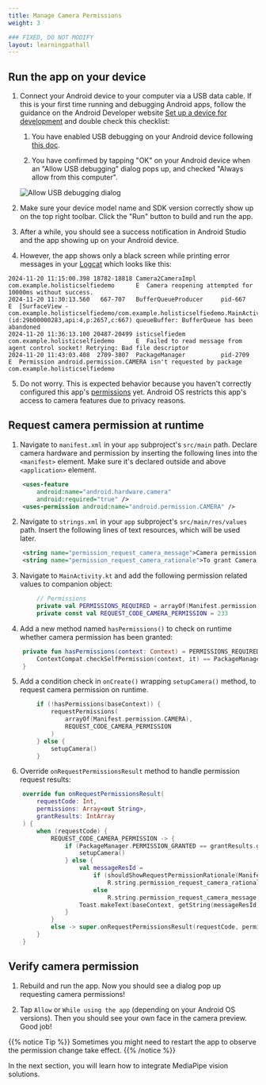 ```yaml
---
title: Manage Camera Permissions
weight: 3

### FIXED, DO NOT MODIFY
layout: learningpathall
---
```


## Run the app on your device

1. Connect your Android device to your computer via a USB data cable. If this is your first time running and debugging Android apps, follow the guidance on the Android Developer website [Set up a device for development](https://developer.android.com/studio/run/device#setting-up) and double check this checklist:
    
    1. You have enabled USB debugging on your Android device following [this doc](https://developer.android.com/studio/debug/dev-options#Enable-debugging). 
    
    2. You have confirmed by tapping "OK" on your Android device when an "Allow USB debugging" dialog pops up, and checked "Always allow from this computer".

    ![Allow USB debugging dialog](https://ftc-docs.firstinspires.org/en/latest/_images/AllowUSBDebugging.jpg)


2. Make sure your device model name and SDK version correctly show up on the top right toolbar. Click the "Run" button to build and run the app.

3. After a while, you should see a success notification in Android Studio and the app showing up on your Android device. 

4. However, the app shows only a black screen while printing error messages in your [Logcat](https://developer.android.com/tools/logcat) which looks like this:

```
2024-11-20 11:15:00.398 18782-18818 Camera2CameraImpl       com.example.holisticselfiedemo      E  Camera reopening attempted for 10000ms without success.
2024-11-20 11:30:13.560   667-707   BufferQueueProducer     pid-667                              E  [SurfaceView - com.example.holisticselfiedemo/com.example.holisticselfiedemo.MainActivity#0](id:29b00000283,api:4,p:2657,c:667) queueBuffer: BufferQueue has been abandoned
2024-11-20 11:36:13.100 20487-20499 isticselfiedem          com.example.holisticselfiedemo      E  Failed to read message from agent control socket! Retrying: Bad file descriptor
2024-11-20 11:43:03.408  2709-3807  PackageManager          pid-2709                             E  Permission android.permission.CAMERA isn't requested by package com.example.holisticselfiedemo
```

5. Do not worry. This is expected behavior because you haven't correctly configured this app's [permissions](https://developer.android.com/guide/topics/permissions/overview) yet. Android OS restricts this app's access to camera features due to privacy reasons.

## Request camera permission at runtime

1. Navigate to `manifest.xml` in your `app` subproject's `src/main` path. Declare camera hardware and permission by inserting the following lines into the `<manifest>` element. Make sure it's declared outside and above `<application>` element.

```xml
    <uses-feature
        android:name="android.hardware.camera"
        android:required="true" />
    <uses-permission android:name="android.permission.CAMERA" />
```

2. Navigate to `strings.xml` in your `app` subproject's `src/main/res/values` path. Insert the following lines of text resources, which will be used later.

```xml
    <string name="permission_request_camera_message">Camera permission is required to recognize face and hands</string>
    <string name="permission_request_camera_rationale">To grant Camera permission to this app, please go to system settings</string>
```

3. Navigate to `MainActivity.kt` and add the following permission related values to companion object:

```kotlin
        // Permissions
        private val PERMISSIONS_REQUIRED = arrayOf(Manifest.permission.CAMERA)
        private const val REQUEST_CODE_CAMERA_PERMISSION = 233
```

4. Add a new method named `hasPermissions()` to check on runtime whether camera permission has been granted:

```kotlin
    private fun hasPermissions(context: Context) = PERMISSIONS_REQUIRED.all {
        ContextCompat.checkSelfPermission(context, it) == PackageManager.PERMISSION_GRANTED
    }
```

5. Add a condition check in `onCreate()` wrapping `setupCamera()` method, to request camera permission on runtime.

```kotlin
        if (!hasPermissions(baseContext)) {
            requestPermissions(
                arrayOf(Manifest.permission.CAMERA),
                REQUEST_CODE_CAMERA_PERMISSION
            )
        } else {
            setupCamera()
        }
```

6. Override `onRequestPermissionsResult` method to handle permission request results:

```kotlin
    override fun onRequestPermissionsResult(
        requestCode: Int,
        permissions: Array<out String>,
        grantResults: IntArray
    ) {
        when (requestCode) {
            REQUEST_CODE_CAMERA_PERMISSION -> {
                if (PackageManager.PERMISSION_GRANTED == grantResults.getOrNull(0)) {
                    setupCamera()
                } else {
                    val messageResId =
                        if (shouldShowRequestPermissionRationale(Manifest.permission.CAMERA))
                            R.string.permission_request_camera_rationale
                        else
                            R.string.permission_request_camera_message
                    Toast.makeText(baseContext, getString(messageResId), Toast.LENGTH_LONG).show()
                }
            }
            else -> super.onRequestPermissionsResult(requestCode, permissions, grantResults)
        }
    }
```

## Verify camera permission

1. Rebuild and run the app. Now you should see a dialog pop up requesting camera permissions! 

2. Tap `Allow` or `While using the app` (depending on your Android OS versions). Then you should see your own face in the camera preview. Good job!  

{{% notice Tip %}}
Sometimes you might need to restart the app to observe the permission change take effect.
{{% /notice %}}

In the next section, you will learn how to integrate MediaPipe vision solutions. 
